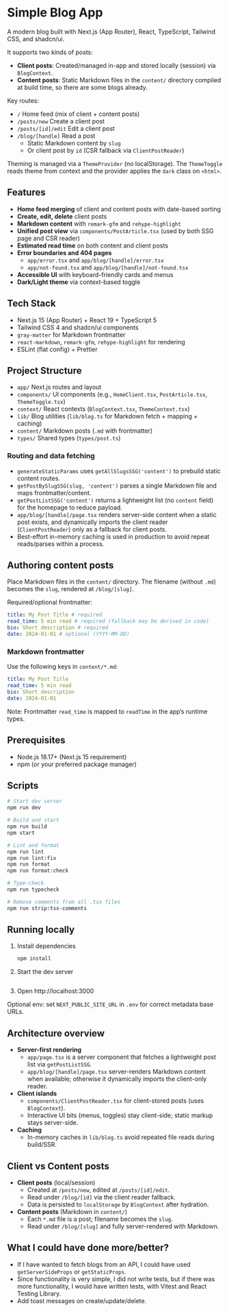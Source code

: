 # Simple Blog App

A modern blog built with Next.js (App Router), React, TypeScript, Tailwind CSS, and shadcn/ui.

It supports two kinds of posts:

- **Client posts**: Created/managed in-app and stored locally (session) via `BlogContext`.
- **Content posts**: Static Markdown files in the `content/` directory compiled at build time, so there are some blogs already.

Key routes:

- `/` Home feed (mix of client + content posts)
- `/posts/new` Create a client post
- `/posts/[id]/edit` Edit a client post
- `/blog/[handle]` Read a post
    - Static Markdown content by `slug`
    - Or client post by `id` (CSR fallback via `ClientPostReader`)

Theming is managed via a `ThemeProvider` (no localStorage). The `ThemeToggle` reads theme from context and the provider applies the `dark` class on `<html>`.

## Features

- **Home feed merging** of client and content posts with date-based sorting
- **Create, edit, delete** client posts
- **Markdown content** with `remark-gfm` and `rehype-highlight`
- **Unified post view** via `components/PostArticle.tsx` (used by both SSG page and CSR reader)
- **Estimated read time** on both content and client posts
- **Error boundaries and 404 pages**
    - `app/error.tsx` and `app/blog/[handle]/error.tsx`
    - `app/not-found.tsx` and `app/blog/[handle]/not-found.tsx`
- **Accessible UI** with keyboard-friendly cards and menus
- **Dark/Light theme** via context-based toggle

## Tech Stack

- Next.js 15 (App Router) + React 19 + TypeScript 5
- Tailwind CSS 4 and shadcn/ui components
- `gray-matter` for Markdown frontmatter
- `react-markdown`, `remark-gfm`, `rehype-highlight` for rendering
- ESLint (flat config) + Prettier

## Project Structure

- `app/` Next.js routes and layout
- `components/` UI components (e.g., `HomeClient.tsx`, `PostArticle.tsx`, `ThemeToggle.tsx`)
- `context/` React contexts (`BlogContext.tsx`, `ThemeContext.tsx`)
- `lib/` Blog utilities (`lib/blog.ts` for Markdown fetch + mapping + caching)
- `content/` Markdown posts (`.md` with frontmatter)
- `types/` Shared types (`types/post.ts`)

### Routing and data fetching

- `generateStaticParams` uses `getAllSlugsSSG('content')` to prebuild static content routes.
- `getPostBySlugSSG(slug, 'content')` parses a single Markdown file and maps frontmatter/content.
- `getPostListSSG('content')` returns a lightweight list (no `content` field) for the homepage to reduce payload.
- `app/blog/[handle]/page.tsx` renders server-side content when a static post exists, and dynamically imports the client reader (`ClientPostReader`) only as a fallback for client posts.
- Best-effort in-memory caching is used in production to avoid repeat reads/parses within a process.

## Authoring content posts

Place Markdown files in the `content/` directory. The filename (without `.md`) becomes the `slug`, rendered at `/blog/[slug]`.

Required/optional frontmatter:

```yaml
title: My Post Title # required
read_time: 5 min read # required (fallback may be derived in code)
bio: Short description # required
date: 2024-01-01 # optional (YYYY-MM-DD)
```

### Markdown frontmatter

Use the following keys in `content/*.md`:

```yaml
title: My Post Title
read_time: 5 min read
bio: Short description
date: 2024-01-01
```

Note: Frontmatter `read_time` is mapped to `readTime` in the app’s runtime types.

## Prerequisites

- Node.js 18.17+ (Next.js 15 requirement)
- npm (or your preferred package manager)

## Scripts

```bash
# Start dev server
npm run dev

# Build and start
npm run build
npm start

# Lint and format
npm run lint
npm run lint:fix
npm run format
npm run format:check

# Type-check
npm run typecheck

# Remove comments from all .tsx files
npm run strip:tsx-comments
```

## Running locally

1. Install dependencies

    ```bash
    npm install
    ```

2. Start the dev server

    ```bash

    ```

3. Open http://localhost:3000

Optional env: set `NEXT_PUBLIC_SITE_URL` in `.env` for correct metadata base URLs.

## Architecture overview

- **Server-first rendering**
    - `app/page.tsx` is a server component that fetches a lightweight post list via `getPostListSSG`.
    - `app/blog/[handle]/page.tsx` server-renders Markdown content when available; otherwise it dynamically imports the client-only reader.
- **Client islands**
    - `components/ClientPostReader.tsx` for client-stored posts (uses `BlogContext`).
    - Interactive UI bits (menus, toggles) stay client-side; static markup stays server-side.
- **Caching**
    - In-memory caches in `lib/blog.ts` avoid repeated file reads during build/SSR.

## Client vs Content posts

- **Client posts** (local/session)
    - Created at `/posts/new`, edited at `/posts/[id]/edit`.
    - Read under `/blog/[id]` via the client reader fallback.
    - Data is persisted to `localStorage` by `BlogContext` after hydration.
- **Content posts** (Markdown in `content/`)
    - Each `*.md` file is a post; filename becomes the `slug`.
    - Read under `/blog/[slug]` and fully server-rendered with Markdown.

## What I could have done more/better?

- If I have wanted to fetch blogs from an API, I could have used `getServerSideProps` or `getStaticProps`.
- Since functionality is very simple, I did not write tests, but if there was more functionality, I would have written tests, with Vitest and React Testing Library.
- Add toast messages on create/update/delete.
